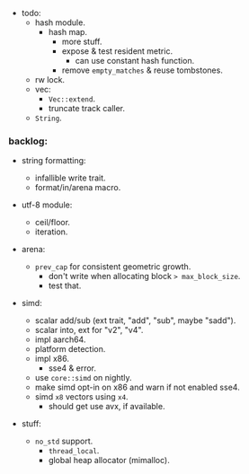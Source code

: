 
- todo:
    - hash module.
        - hash map.
            - more stuff.
            - expose & test resident metric.
                - can use constant hash function.
            - remove `empty_matches` & reuse tombstones.
    - rw lock.
    - vec:
        - `Vec::extend`.
        - truncate track caller.
    - `String`.



### backlog:

- string formatting:
    - infallible write trait.
    - format/in/arena macro.

- utf-8 module:
    - ceil/floor.
    - iteration.

- arena:
    - `prev_cap` for consistent geometric growth.
        - don't write when allocating block `> max_block_size`.
        - test that.

- simd:
    - scalar add/sub (ext trait, "add", "sub", maybe "sadd").
    - scalar into, ext for "v2", "v4".
    - impl aarch64.
    - platform detection.
    - impl x86.
        - sse4 & error.
    - use `core::simd` on nightly.
    - make simd opt-in on x86 and warn if not enabled sse4.
    - simd `x8` vectors using `x4`.
        - should get use avx, if available.

- stuff:
    - `no_std` support.
        - `thread_local`.
        - global heap allocator (mimalloc).


